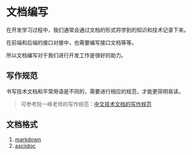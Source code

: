 # 文档编写

在开发学习过程中，我们通常会通过文档的形式将学到的知识和技术记录下来。

在前端和后端的接口对接中，也需要编写接口文档等等。

所以文档编写对于我们进行开发工作是很好的助力。

## 写作规范

书写技术文档和平常用语是不同的，需要进行相应的规范，才能更简明易读。

> 可参考阮一峰老师的写作规范：[中文技术文档的写作规范](https://github.com/ruanyf/document-style-guide)

## 文档格式

1. [markdown](1-markdown)
2. [asciidoc](2-asciidoc)